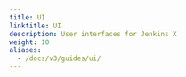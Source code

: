 ```yaml
---
title: UI
linktitle: UI
description: User interfaces for Jenkins X
weight: 10
aliases:
  - /docs/v3/guides/ui/
---
```



